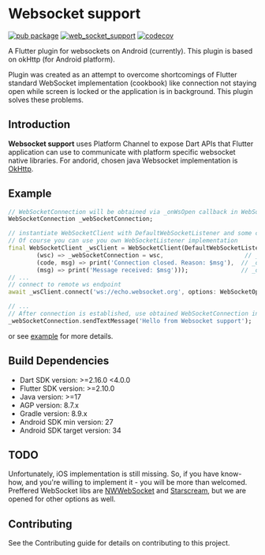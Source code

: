 # Websocket support
[![pub package](https://img.shields.io/pub/v/web_socket_support.svg)](https://pub.dev/packages/web_socket_support) [![web_socket_support](https://github.com/sharpbitstudio/flutter-websocket-support-mobile-implementation/actions/workflows/master_build.yaml/badge.svg?branch=master)](https://github.com/sharpbitstudio/flutter-websocket-support-mobile-implementation/actions/workflows/master_build.yaml) [![codecov](https://codecov.io/gh/sharpbitstudio/flutter-websocket-support-mobile-implementation/branch/master/graph/badge.svg?token=UK2F6LLRRV)](https://codecov.io/gh/sharpbitstudio/flutter-websocket-support-mobile-implementation)

A Flutter plugin for websockets on Android (currently). This plugin is based on okHttp (for Android platform).

Plugin was created as an attempt to overcome shortcomings of Flutter standard WebSocket implementation (cookbook) like connection not staying open while screen is locked or the application is in background. This plugin solves these problems.

## Introduction

**Websocket support** uses Platform Channel to expose Dart APIs that Flutter application can use to communicate with platform specific websocket native libraries. For andorid, chosen java Websocket implementation is [OkHttp](https://square.github.io/okhttp/).

## Example

````dart
// WebSocketConnection will be obtained via _onWsOpen callback in WebSocketClient
WebSocketConnection _webSocketConnection;

// instantiate WebSocketClient with DefaultWebSocketListener and some callbacks
// Of course you can use you own WebSocketListener implementation
final WebSocketClient _wsClient = WebSocketClient(DefaultWebSocketListener.forTextMessages(
        (wsc) => _webSocketConnection = wsc,                       // _onWsOpen callback
        (code, msg) => print('Connection closed. Reason: $msg'),  // _onWsClosed callback
        (msg) => print('Message received: $msg')));               // _onStringMessage callback
// ...
// connect to remote ws endpoint
await _wsClient.connect('ws://echo.websocket.org', options: WebSocketOptions(autoReconnect: true);

// ...
// After connection is established, use obtained WebSocketConnection instance to send messages
_webSocketConnection.sendTextMessage('Hello from Websocket support');
````

or see [example](example/lib/main.dart) for more details.

## Build Dependencies
- Dart SDK version: >=2.16.0 <4.0.0
- Flutter SDK version: >=2.10.0
- Java version: >=17
- AGP version: 8.7.x
- Gradle version: 8.9.x
- Android SDK min version: 27
- Android SDK target version: 34

## TODO
Unfortunately, iOS implementation is still missing. So, if you have know-how, and you're willing to implement it - you will be more than welcomed. Preffered WebSocket libs are [NWWebSocket](https://github.com/pusher/NWWebSocket) and [Starscream](https://github.com/daltoniam/Starscream), but we are opened for other options as well.

## Contributing
See the Contributing guide for details on contributing to this project.
